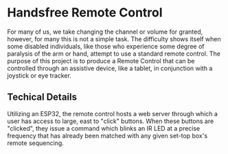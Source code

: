 # Handsfree Remote Control
For many of us, we take changing the channel or volume for granted, however, for many this is not a simple task. The difficulty shows itself when some disabled individuals, like those who experience some degree of paralysis of the arm or hand, attempt to use a standard remote control. The purpose of this project is to produce a Remote Control that can be controlled through an assistive device, like a tablet, in conjunction with a joystick or eye tracker.
## Techical Details
Utilizing an ESP32, the remote control hosts a web server through which a user has access to large, east to "click" buttons. When these buttons are "clicked", they issue a command which blinks an IR LED at a precise frequency that has already been matched with any given set-top box's remote sequencing.
